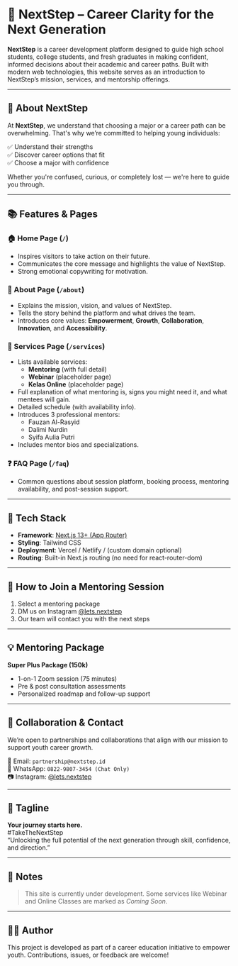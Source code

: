 # 🌟 NextStep – Career Clarity for the Next Generation

**NextStep** is a career development platform designed to guide high school students, college students, and fresh graduates in making confident, informed decisions about their academic and career paths. Built with modern web technologies, this website serves as an introduction to NextStep’s mission, services, and mentorship offerings.

---

## 🧭 About NextStep

At **NextStep**, we understand that choosing a major or a career path can be overwhelming. That's why we’re committed to helping young individuals:

✅ Understand their strengths  
✅ Discover career options that fit  
✅ Choose a major with confidence

Whether you're confused, curious, or completely lost — we're here to guide you through.

---

## 📚 Features & Pages

### 🏠 Home Page (`/`)
- Inspires visitors to take action on their future.
- Communicates the core message and highlights the value of NextStep.
- Strong emotional copywriting for motivation.

### 📖 About Page (`/about`)
- Explains the mission, vision, and values of NextStep.
- Tells the story behind the platform and what drives the team.
- Introduces core values: **Empowerment**, **Growth**, **Collaboration**, **Innovation**, and **Accessibility**.

### 🧰 Services Page (`/services`)
- Lists available services:
  - **Mentoring** (with full detail)
  - **Webinar** (placeholder page)
  - **Kelas Online** (placeholder page)
- Full explanation of what mentoring is, signs you might need it, and what mentees will gain.
- Detailed schedule (with availability info).
- Introduces 3 professional mentors:
  - Fauzan Al-Rasyid
  - Dalimi Nurdin
  - Syifa Aulia Putri
- Includes mentor bios and specializations.

### ❓ FAQ Page (`/faq`)
- Common questions about session platform, booking process, mentoring availability, and post-session support.

---

## 🔧 Tech Stack

- **Framework**: [Next.js 13+ (App Router)](https://nextjs.org/)
- **Styling**: Tailwind CSS
- **Deployment**: Vercel / Netlify / (custom domain optional)
- **Routing**: Built-in Next.js routing (no need for react-router-dom)

---

## 💬 How to Join a Mentoring Session

1. Select a mentoring package
2. DM us on Instagram [@lets.nextstep](https://www.instagram.com/lets.nextstep)
3. Our team will contact you with the next steps

---

## 💡 Mentoring Package

**Super Plus Package (150k)**  
- 1-on-1 Zoom session (75 minutes)  
- Pre & post consultation assessments  
- Personalized roadmap and follow-up support

---

## 🤝 Collaboration & Contact

We’re open to partnerships and collaborations that align with our mission to support youth career growth.

📧 Email: `partnership@nextstep.id`  
📱 WhatsApp: `0822-9807-3454 (Chat Only)`  
📷 Instagram: [@lets.nextstep](https://www.instagram.com/lets.nextstep)

---

## 🚀 Tagline
**Your journey starts here.**  
#TakeTheNextStep  
“Unlocking the full potential of the next generation through skill, confidence, and direction.”

---

## 📌 Notes

> This site is currently under development. Some services like Webinar and Online Classes are marked as *Coming Soon*.

---

## 👨‍💻 Author

This project is developed as part of a career education initiative to empower youth. Contributions, issues, or feedback are welcome!
